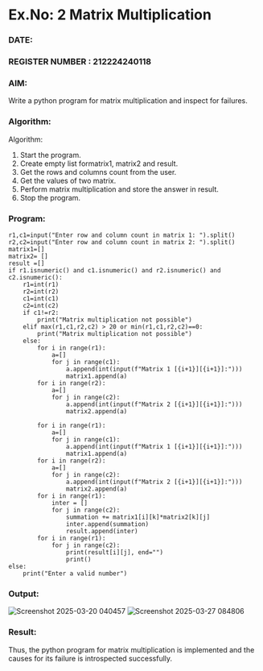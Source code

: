 # Ex.No: 2   Matrix Multiplication 

### DATE:                                                                            
### REGISTER NUMBER : 212224240118

### AIM: 
Write a python program for matrix multiplication and inspect for failures.
 
### Algorithm:

Algorithm:
1. Start the program.
2. Create empty list formatrix1, matrix2 and result.
3. Get the rows and columns count from the user.
4. Get the values of two matrix.
5. Perform matrix multiplication and store the answer in result.
6. Stop the program.
### Program:
```
r1,c1=input("Enter row and column count in matrix 1: ").split()
r2,c2=input("Enter row and column count in matrix 2: ").split()
matrix1=[]
matrix2= []
result =[]
if r1.isnumeric() and c1.isnumeric() and r2.isnumeric() and c2.isnumeric():
    r1=int(r1)
    r2=int(r2)
    c1=int(c1)
    c2=int(c2)
    if c1!=r2:
        print("Matrix multiplication not possible")
    elif max(r1,c1,r2,c2) > 20 or min(r1,c1,r2,c2)==0:
        print("Matrix multiplication not possible")
    else:
        for i in range(r1):
            a=[]
            for j in range(c1):
                a.append(int(input(f"Matrix 1 [{i+1}][{i+1}]:")))
                matrix1.append(a)
        for i in range(r2):
            a=[]
            for j in range(c2):
                a.append(int(input(f"Matrix 2 [{i+1}][{i+1}]:")))
                matrix2.append(a)

        for i in range(r1):
            a=[]
            for j in range(c1):
                a.append(int(input(f"Matrix 1 [{i+1}][{i+1}]:")))
                matrix1.append(a)
        for i in range(r2):
            a=[]
            for j in range(c2):
                a.append(int(input(f"Matrix 2 [{i+1}][{i+1}]:")))
                matrix2.append(a)
        for i in range(r1):
            inter = []
            for j in range(c2):
                summation += matrix1[i][k]*matrix2[k][j]
                inter.append(summation)
                result.append(inter)
        for i in range(r1):
            for j in range(c2):
                print(result[i][j], end="")
                print()
else:
    print("Enter a valid number")

```



### Output:

![Screenshot 2025-03-20 040457](https://github.com/user-attachments/assets/cb5ce9f1-c604-4d3d-98ec-9484dc843ed9)
![Screenshot 2025-03-27 084806](https://github.com/user-attachments/assets/8b333208-7d33-483f-948e-632afe7d11e8)





### Result:
Thus, the python program for matrix multiplication is implemented and the causes for its failure is introspected successfully.

